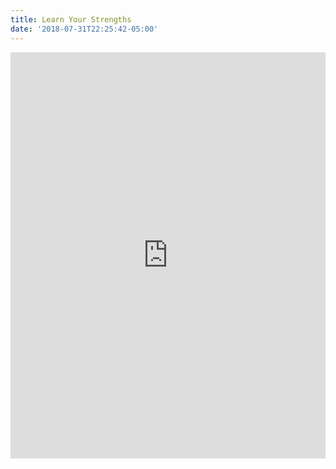 ```yaml
---
title: Learn Your Strengths
date: '2018-07-31T22:25:42-05:00'
---
```

<iframe src="https://quizlet.com/2033866/learn/embed" height="650" width="100%" style="border:0"></iframe>
